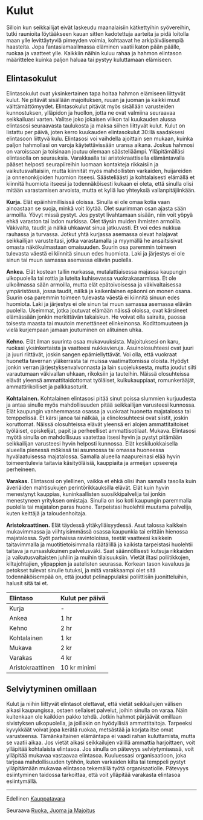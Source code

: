 # Kulut

Silloin kun seikkailijat eivät laskeudu maanalaisiin kätkettyihin
syövereihin, tutki raunioita löytääkseen kauan sitten kadotettuja
aarteita ja pidä loitolla maan ylle levittäytyviä pimeyden
voimia, kohtaavat he arkipäiväisempiä haasteita. Jopa fantasiamaailmassa
eläminen vaatii katon pään päälle, ruokaa ja
vaatteet ylle. Kaikkiin näihin kuluu rahaa ja hahmon elintason
määrittelee kuinka paljon haluaa tai pystyy kuluttamaan
elämiseen.

## Elintasokulut
Elintasokulut ovat yksinkertainen tapa hoitaa hahmon elämiseen
liittyvät kulut. Ne pitävät sisällään majoituksen, ruuan
ja juoman ja kaikki muut välttämättömyydet. Elintasokulut
pitävät myös sisällään varusteiden kunnostuksen, ylläpidon ja
huollon, jotta ne ovat valmiina seuraavaa seikkailuasi varten.
Valitse joko jokaisen viikon tai kuukauden alussa elintasosi
seuraavasta taulukosta ja maksa siihen liittyvät kulut. Kulut on
listattu per päivä, joten kerro kuukauden elintasokulut 30:llä
saadaksesi elintasoon liittyvä kulu. Elintasosi voi vaihdella
ajoittain sen mukaan, kuinka paljon hahmollasi on varoja
käytettävissään uransa aikana. Joskus hahmosi on varoissaan ja
toisinaan joutuu olemaan säästeliäämpi.
Ylläpitämälläsi elintasolla on seurauksia. Varakkaalla tai
aristokraattisella elämäntavalla pääset helposti seurapiireihin
luomaan kontakteja rikkaisiin ja vaikutusvaltaisiin, mutta kiinnität
myös mahdollisten varkaiden, huijareiden ja onnenonkijoiden
huomion itseesi. Säästeliäästi ja kohtalaisesti elämällä
et kiinnitä huomiota itseesi ja todennäköisesti kukaan ei oleta,
että sinulla olisi mitään varastamisen arvoista, mutta et kyllä
luo yhteyksiä vallanpitäjiinkään.

**Kurja.** Elät epäinhimillisissä oloissa. Sinulla ei ole omaa kotia
vaan ainoastaan se suoja, minkä voit löytää. Olet suurimman
osan ajasta sään armoilla. Yövyt missä pystyt. Jos pystyt livahtamaan
sisään, niin voit yöpyä ehkä varaston tai ladon nurkissa.
Olet täysin muiden ihmisten armoilla. Väkivalta, taudit ja nälkä
uhkaavat sinua jatkuvasti. Et voi edes nukkua rauhassa ja turvassa.
Jotkut yhtä kurjassa asemassa olevat halajavat seikkailijan
varusteitasi, jotka varastamalla ja myymällä he ansaitsisivat
omasta näkökulmastaan omaisuuden. Suurin osa paremmin
toimeen tulevasta väestä ei kiinnitä sinuun edes huomiota.
Laki ja järjestys ei ole sinun tai muun samassa asemassa elävän
puolella.

**Ankea.** Elät kostean tallin nurkassa, mutalattiaisessa majassa
kaupungin ulkopuolella tai rottia ja luteita kuhisevassa vuokrakasarmissa.
Et ole ulkoilmassa sään armoilla, mutta elät epätoivoisessa
ja väkivaltaisessa ympäristössä, jossa taudit, nälkä ja
kaikenlainen epäonni on monen osana. Suurin osa paremmin
toimeen tulevasta väestä ei kiinnitä sinuun edes huomiota.
Laki ja järjestys ei ole sinun tai muun samassa asemassa elävän
puolella. Useimmat, jotka joutuvat elämään näissä oloissa, ovat
kärsineet elämässään jonkin merkittävän takaiskun. He voivat
olla sairaita, paossa toisesta maasta tai muutoin menettäneet
elinkeinonsa. Kodittomuuteen ja vielä kurjempaan jamaan
joutuminen on alituinen uhka.

**Kehno.** Elät ilman suurinta osaa mukavuuksista. Majoituksesi
on karu, ruokasi yksinkertaista ja vaatteesi nukkavieruja.
Asuinolosuhteesi ovat juuri ja juuri riittävät, joskin sangen
epämiellyttävät. Voi olla, että vuokraat huonetta tavernan
yläkerrasta tai muissa vaatimattomissa oloista. Hyödyt jonkin
verran järjestyksenvalvonnasta ja lain suojeluksesta, mutta
joudut silti varautumaan väkivallan uhkaan, rikoksiin ja tauteihin.
Näissä olosuhteissa elävät yleensä ammattitaidottomat
työläiset, kulkukauppiaat, romunkerääjät, ammattirikolliset ja
palkkasoturit.

**Kohtalainen.** Kohtalainen elintasosi pitää sinut poissa slummien
kurjuudesta ja antaa sinulle myös mahdollisuuden pitää
seikkailijan varusteesi kunnossa. Elät kaupungin vanhemmassa
osassa ja vuokraat huonetta majatalossa tai temppelissä. Et kärsi
janoa tai nälkää, ja elinolosuhteesi ovat siistit, joskin koruttomat.
Näissä olosuhteissa elävät yleensä eri alojen ammattitaitoiset
työläiset, opiskelijat, papit ja perheelliset ammattisotilaat.
Mukava. Elintasosi myötä sinulla on mahdollisuus vaatettaa
itsesi hyvin ja pystyt pitämään seikkailijan varusteesi hyvin
helposti kunnossa. Elät keskiluokkaisella alueella pienessä
mökissä tai asunnossa tai omassa huoneessa hyvälaatuisessa
majatalossa. Samalla alueella naapureinasi elää hyvin toimeentulevia
taitavia käsityöläisiä, kauppiaita ja armeijan upseereja
perheineen.

**Varakas.** Elintasosi on ylellinen, vaikka et ehkä olisi ihan samalla
tasolla kuin äveriäiden mahtisukujen perintörikkauksilla
elävät. Elät kuin hyvin menestynyt kauppias, kuninkaallisten
suosikkipalvelija tai jonkin menestyneen yrityksen omistaja. Sinulla
on iso koti kaupungin paremmalla puolella tai majatalon
paras huone. Tarpeistasi huolehtii muutama palvelija, kuten
keittäjä ja taloudenhoitaja.

**Aristokraattinen.** Elät täydessä yltäkylläisyydessä. Asut
talossa kaikkein mukavimmassa ja viihtyisimmässä osassa
kaupunkia tai erittäin hienossa majatalossa. Syöt parhaissa
ravintoloissa, teetät vaatteesi kaikkein taitavimmalla ja muotitietoisimmalla
räätälillä ja kaikista tarpeistasi huolehtii taitava
ja runsaslukuinen palvelusväki. Saat säännöllisesti kutsuja
rikkaiden ja vaikutusvaltaisten juhliin ja muihin tilaisuuksiin.
Vietät iltasi poliitikkojen, kiltajohtajien, ylipappien ja aatelisten
seurassa. Korkean tason kavaluus ja petokset tulevat sinulle
tutuksi, ja mitä varakkaampi olet sitä todennäköisempää on,
että joudut pelinappulaksi poliittisiin juonitteluihin, halusit sitä
tai et.

| Elintaso | Kulut per päivä |
|:---------|:----------------|
| Kurja    | -               |
| Ankea    | 1 hr            |
| Kehno    | 2 hr            |
| Kohtalainen | 1 kr          |
| Mukava   | 2 kr            |
| Varakas  | 4 kr            |
| Aristokraattinen | 10 kr minimi  |

## Selviytyminen omillaan
Kulut ja niihin liittyvät elintasot olettavat, että vietät seikkailujen
välisen aikasi kaupungissa, ostaen sellaiset palvelut, joihin
sinulla on varaa.
Näin kuitenkaan ole kaikkien pakko tehdä. Jotkin hahmot
pärjäävät omillaan sivistyksen ulkopuolella, ja joillakin on hyödyllisiä
ammattitaitoja. Tarpeeksi kyvykkäät voivat jopa kerätä
ruokaa, metsästää ja korjata itse omat varusteensa.
Tämänkaltainen elämäntapa ei vaadi rahan kuluttamista, mutta
se vaatii aikaa. Jos vietät aikasi seikkailujen välillä ammattia
harjoittaen, voit ylläpitää kohtalaista elintasoa. Jos sinulla on
pätevyys selviytymisessä, voit ylläpitää mukavaa vastaavaa
elintasoa.
Kuuluessasi organisaatioon, joka tarjoaa mahdollisuuden
työhön, kuten varkaiden kilta tai temppeli pystyt ylläpitämään
mukavaa elintasoa tekemällä työtä organisaatiolle. Pätevyys
esiintyminen taidossa tarkoittaa, että voit ylläpitää varakasta
elintasoa esiintymällä.

----

Edellinen [Kauppatavara](Kauppatavara)

Seuraava [Ruoka, Juoma ja Majoitus](Ruoka_ja_juoma)